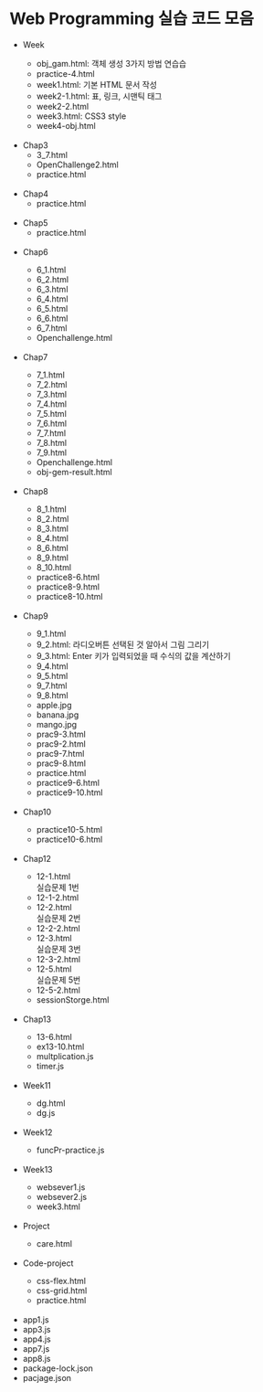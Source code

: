 <!DOCTYPE html>
<head></head>
<body>
    <h1>Web Programming 실습 코드 모음</h1>
    <ul>
        <li>Week</li>
            <ul>
                <li>obj_gam.html: 객체 생성 3가지 방법 연습습</li>
                <li>practice-4.html</li>
                <li>week1.html: 기본 HTML 문서 작성</li> 
                <li>week2-1.html: 표, 링크, 시맨틱 태그</li>
                <li>week2-2.html</li>
                <li>week3.html: CSS3 style</li>
                <li>week4-obj.html</li>
            </ul>
        </li>
        <br>
        <li>Chap3</a>
            <ul>   
                <li>3_7.html</li>
                <li>OpenChallenge2.html</li>
                <li>practice.html</li>
            </ul>
        </li>
        <br>
        <li>Chap4</a>
            <ul>   
                <li>practice.html</li>
            </ul>
        </li>
        <br>
        <li>Chap5</a>
            <ul>   
                <li>practice.html</li>
            </ul>
        </li>
        <br>
        <li>Chap6</li>
            <ul>
                <li>6_1.html</li>
                <li>6_2.html</li>
                <li>6_3.html</li>
                <li>6_4.html</li>
                <li>6_5.html</li>
                <li>6_6.html</li>
                <li>6_7.html</li>
                <li>Openchallenge.html</li>
            </ul>
        </li>
        <br>
        <li>Chap7</li>
            <ul>
                <li>7_1.html</li>
                <li>7_2.html</li>
                <li>7_3.html</li>
                <li>7_4.html</li>
                <li>7_5.html</li>
                <li>7_6.html</li>
                <li>7_7.html</li>
                <li>7_8.html</li>
                <li>7_9.html</li>
                <li>Openchallenge.html</li>
                <li>obj-gem-result.html</li>
            </ul>
        </li>
        <br>
        <li>Chap8</li>
            <ul>
                <li>8_1.html</li>
                <li>8_2.html</li>
                <li>8_3.html</li>
                <li>8_4.html</li>
                <li>8_6.html</li>
                <li>8_9.html</li>
                <li>8_10.html</li>
                <li>practice8-6.html</li>
                <li>practice8-9.html</li>
                <li>practice8-10.html</li>
            </ul>
        </li>
        <br>
        <li>Chap9</li>
            <ul>
                <li>9_1.html</li>
                <li>9_2.html: 라디오버튼 선택된 것 알아서 그림 그리기</li>
                <li>9_3.html: Enter 키가 입력되었을 때 수식의 값을 계산하기</li>
                <li>9_4.html</li>
                <li>9_5.html</li>
                <li>9_7.html</li>
                <li>9_8.html</li>
                <li>apple.jpg</li>
                <li>banana.jpg</li>
                <li>mango.jpg</li>
                <li>prac9-3.html</li>
                <li>prac9-2.html</li>
                <li>prac9-7.html</li>
                <li>prac9-8.html</li>
                <li>practice.html</li>
                <li>practice9-6.html</li>
                <li>practice9-10.html</li>
            </ul>
        </li>
        <br>
        <li>Chap10</li>
            <ul>
                <li>practice10-5.html</li>
                <li>practice10-6.html</li>
            </ul>
        </li>
        <br>
        <li>Chap12</li>
            <ul>
                <li>12-1.html</li> 실습문제 1번
                <li>12-1-2.html</li>
                <li>12-2.html</li> 실습문제 2번
                <li>12-2-2.html</li>
                <li>12-3.html</li> 실습문제 3번
                <li>12-3-2.html</li>
                <li>12-5.html</li> 실습문제 5번
                <li>12-5-2.html</li>
                <li>sessionStorge.html</li>
            </ul>
        </li>
        <br>
        <li>Chap13</li>
            <ul>
                <li>13-6.html</li>
                <li>ex13-10.html</li>
                <li>multplication.js</li>
                <li>timer.js</li>
            </ul>
        </li>
        <br>
        <li>Week11</li>
            <ul>
                <li>dg.html</li>
                <li>dg.js</li>
            </ul>
        </li>
        <br>
        <li>Week12</li>
            <ul>
                <li>funcPr-practice.js</li>
            </ul>
        </li>
        <br>
        <li>Week13</li>
            <ul>
                <li>websever1.js</li>
                <li>websever2.js</li>
                <li>week3.html
            </ul>
        </li>
        <br>
        <li>Project</li>
            <ul>
                <li>care.html</li>
            </ul>
        </li>
        <br>
        <li>Code-project</li>
            <ul>
                <li>css-flex.html</li>
                <li>css-grid.html</li>
                <li>practice.html</li>
            </ul>
        </li>
        <br>
        <li>app1.js</li>
        <li>app3.js</li>
        <li>app4.js</li>
        <li>app7.js</li>
        <li>app8.js</li>
        <li>package-lock.json</li>
        <li>pacjage.json</li>
</body>
</html>
